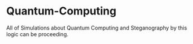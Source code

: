 # Quantum-Computing
All of Simulations about Quantum Computing and Steganography by this logic can be proceeding.
